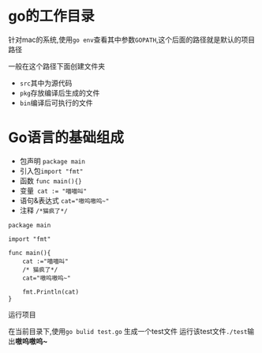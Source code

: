 # go的工作目录

针对mac的系统,使用`go env`查看其中参数`GOPATH`,这个后面的路径就是默认的项目路径

一般在这个路径下面创建文件夹
+ `src`其中为源代码
+ `pkg`存放编译后生成的文件
+ `bin`编译后可执行的文件
  
# Go语言的基础组成

+ 包声明 `package main`
+ 引入包`import "fmt"`
+ 函数 `func main(){}`
+ 变量` cat := "喵喵叫"`
+ 语句&表达式 `cat="嗷呜嗷呜~"`
+ 注释 `/*猫疯了*/`

```
package main 

import "fmt"

func main(){
    cat :="喵喵叫"
    /* 猫疯了*/
    cat="嗷呜嗷呜~"

    fmt.Println(cat)
}
```

运行项目

在当前目录下,使用`go bulid test.go`
生成一个test文件
运行该test文件`./test`输出**嗷呜嗷呜~**

